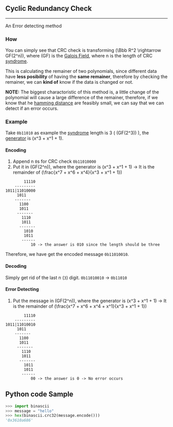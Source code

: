 # 

## Cyclic Redundancy Check

---

An Error detecting method

### How

You can simply see that CRC check is
transforming \(\Bbb R^2 \rightarrow GF(2^n)\), where \(GF\) is the [Galois Field](../../definitions/math#galois-field), 
where n is the length of CRC [syndrome](../../definitions/EDAC#syndrome).

This is calculating the remainer of two polynomials, 
since different data have **less posibility** of having the **same remainer**, therefore by checking the remainer, 
we can **kind of** know if the data is changed or not.

**NOTE:** The biggest charactoristic of this method is, a little change of the polynomial will cause a large difference of the remainer, 
therefore, if we know that he [hamming distance](../definitions/math#hamming-distance) are feasibly small, 
we can say that we can detect if an error occurs.

### Example

Take `0b11010` as example
the [syndrome](../../definitions/EDAC#syndrome) length is 3 ( \(GF(2^3)\) ),
the [generator](../../definitions/math#generator-of-a-galois-field) is \(x^3 + x^1 + 1\).

#### Encoding

1. Append n `0`s for CRC check `0b11010000`
2. Put it in \(GF(2^n)\), where the generator is \(x^3 + x^1 + 1\) -> It is the remainder of \(\frac{x^7 + x^6 + x^4}{x^3 + x^1 + 1}\)

```shell
        11110
    ---------
1011|11010000
     1011
    -------
      1100
      1011
     -------
       1110
       1011
      -------
        1010
        1011
       ------
           10 -> the answer is 010 since the length should be three
```

Therefore, we have get the encoded message `0b11010010`.

#### Decoding

Simply get rid of the last n (`3`) digit.
`0b11010010` -> `0b11010`

#### Error Detecting

1. Put the message in \(GF(2^n)\), where the generator is \(x^3 + x^1 + 1\) -> It is the remainder of \(\frac{x^7 + x^6 + x^4 + x^1}{x^3 + x^1 + 1}\)

```shell
        11110
    ---------
1011|11010010
     1011
    -------
      1100
      1011
     -------
       1110
       1011
      -------
        1011
        1011
       ------
           00 -> the answer is 0 -> No error occurs
```

## Python code Sample

```python
>>> import binascii
>>> message = "hello"
>>> hex(binascii.crc32(message.encode()))
'0x3610a686'
```